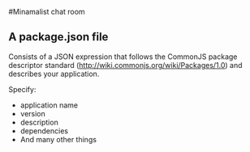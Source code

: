#Minamalist chat room


## A package.json file
Consists of a JSON expression that follows the CommonJS
package descriptor standard (http://wiki.commonjs.org/wiki/Packages/1.0)
and describes your application.

Specify:
* application name
* version
* description
* dependencies
* And many other things
